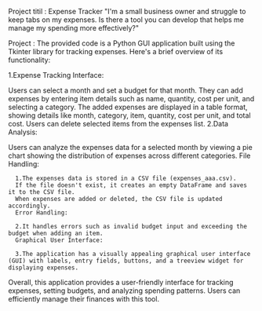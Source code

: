 Project titil : Expense Tracker
"I'm a small business owner and struggle to keep tabs on my expenses. Is there a tool you can develop that
helps me manage my spending more effectively?"

Project :
The provided code is a Python GUI application built using the Tkinter library for tracking expenses. Here's a brief overview of its functionality:

1.Expense Tracking Interface:

Users can select a month and set a budget for that month.
They can add expenses by entering item details such as name, quantity, cost per unit, and selecting a category.
The added expenses are displayed in a table format, showing details like month, category, item, quantity, cost per unit, and total cost.
Users can delete selected items from the expenses list.
2.Data Analysis:

Users can analyze the expenses data for a selected month by viewing a pie chart showing the distribution of expenses across different categories.
File Handling:

      1.The expenses data is stored in a CSV file (expenses_aaa.csv).
      If the file doesn't exist, it creates an empty DataFrame and saves it to the CSV file.
      When expenses are added or deleted, the CSV file is updated accordingly.
      Error Handling:

      2.It handles errors such as invalid budget input and exceeding the budget when adding an item.
      Graphical User Interface:

      3.The application has a visually appealing graphical user interface (GUI) with labels, entry fields, buttons, and a treeview widget for displaying expenses.
Overall, this application provides a user-friendly interface for tracking expenses, setting budgets, and analyzing spending patterns. Users can efficiently manage their finances with this tool.
